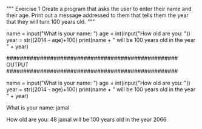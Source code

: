

"""
Exercise 1
Create a program that asks the user to enter their name and their age. Print out a message addressed to them that tells them the year that they will turn 100 years old.
"""

name = input("What is your name: ")
age = int(input("How old are you: "))
year = str((2014 - age)+100)
print(name + " will be 100 years old in the year " + year)

################################################### OUTPUT ###################################################

name = input("What is your name: ")
age = int(input("How old are you: "))
year = str((2014 - age)+100)
print(name + " will be 100 years old in the year " + year)

What is your name: jamal

How old are you: 48
jamal will be 100 years old in the year 2066
